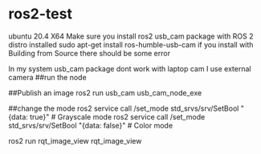 # ros2-test

ubuntu 20.4 X64
Make sure you install  ros2 usb_cam package with ROS 2 distro installed 
sudo apt-get install ros-humble-usb-cam
if you install with Building from Source 
    there should be some error
    
In my system usb_cam package dont work with laptop cam 
I use external camera
##run the node

##Publish an image
 ros2 run usb_cam usb_cam_node_exe

##change the mode
  ros2 service call /set_mode std_srvs/srv/SetBool "{data: true}"  # Grayscale mode
  ros2 service call /set_mode std_srvs/srv/SetBool "{data: false}" # Color mode

ros2 run rqt_image_view rqt_image_view
